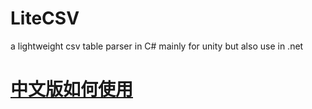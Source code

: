 # LiteCSV
a lightweight csv table parser in C# mainly for unity but also use in .net

# [中文版如何使用](/Docs/README_CN.md)
